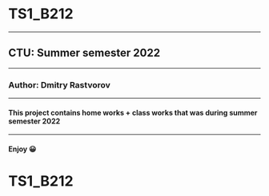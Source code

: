 # TS1_B212
-- --  --
## CTU: Summer semester 2022
-- -- --
### Author: Dmitry Rastvorov
-- -- --
#### This project contains home works + class works that was during summer semester 2022
-- -- --
#### Enjoy 😀
# TS1_B212
